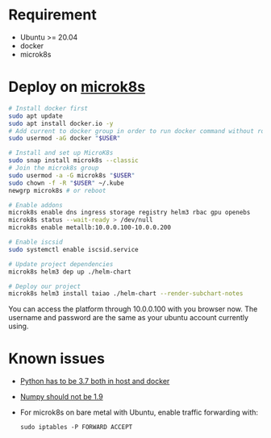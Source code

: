# Requirement
- Ubuntu >= 20.04
- docker
- microk8s

# Deploy on [microk8s](https://microk8s.io/)

```bash
# Install docker first
sudo apt update
sudo apt install docker.io -y
# Add current to docker group in order to run docker command without root privilege
sudo usermod -aG docker "$USER"

# Install and set up MicroK8s
sudo snap install microk8s --classic
# Join the microk8s group
sudo usermod -a -G microk8s "$USER"
sudo chown -f -R "$USER" ~/.kube
newgrp microk8s # or reboot
```

```bash
# Enable addons
microk8s enable dns ingress storage registry helm3 rbac gpu openebs
microk8s status --wait-ready > /dev/null
microk8s enable metallb:10.0.0.100-10.0.0.200
```

```bash
# Enable iscsid
sudo systemctl enable iscsid.service
```

```bash
# Update project dependencies
microk8s helm3 dep up ./helm-chart
```

```bash
# Deploy our project
microk8s helm3 install taiao ./helm-chart --render-subchart-notes
```

You can access the platform through 10.0.0.100 with you browser now. The username and password are the same as your ubuntu account currently using. 

# Known issues
- [Python has to be 3.7 both in host and docker](https://issues.apache.org/jira/browse/FLINK-22517)
- [Numpy should not be 1.9](https://stackoverflow.com/questions/20518632/importerror-numpy-core-multiarray-failed-to-import)
- For microk8s on bare metal with Ubuntu, enable traffic forwarding with:

    ``` sudo iptables -P FORWARD ACCEPT ```
